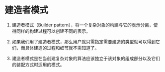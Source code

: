 # 建造者模式

1. 建造者模式（Builder pattern），将一个复杂对象的构建与它的表示分离，使得同样的构建过程可以创建不同的表示。

2. 如果我们用了建造者模式，那么用户就只需指定需要建造的类型就可以得到它们，而具体建造的过程和细节就不需知道了。

3. 建造者模式是在当创建复杂对象的算法应该独立于该对象的组成部分以及它们的装配方式时适用的模式。